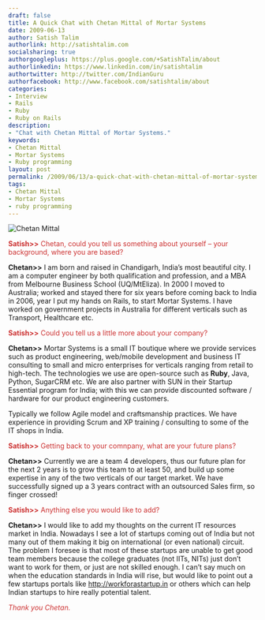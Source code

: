 ```yaml
---
draft: false
title: A Quick Chat with Chetan Mittal of Mortar Systems
date: 2009-06-13
author: Satish Talim
authorlink: http://satishtalim.com
socialsharing: true
authorgoogleplus: https://plus.google.com/+SatishTalim/about
authorlinkedin: https://www.linkedin.com/in/satishtalim
authortwitter: http://twitter.com/IndianGuru
authorfacebook: http://www.facebook.com/satishtalim/about
categories:
- Interview
- Rails
- Ruby
- Ruby on Rails
description:
- "Chat with Chetan Mittal of Mortar Systems."
keywords:
- Chetan Mittal
- Mortar Systems
- Ruby programming
layout: post
permalink: /2009/06/13/a-quick-chat-with-chetan-mittal-of-mortar-systems/
tags:
- Chetan Mittal
- Mortar Systems
- ruby programming
---
```


<div>
  <p>
    <img class="alignright" title="Chetan Mittal" src="http://www.rubylearning.com/images/bio-photo.gif" alt="Chetan Mittal" />
  </p>
  
  <p>
    <span style="color:#CC3333;"><strong>Satish>></strong> Chetan, could you tell us something about yourself &#8211; your background, where you are based?</span>
  </p>
  
  <p>
    <strong>Chetan>></strong> I am born and raised in Chandigarh, India&#8217;s most beautiful city. I am a computer engineer by both qualification and profession, and a MBA from Melbourne Business School (UQ/MtEliza). In 2000 I moved to Australia; worked and stayed there for six years before coming back to India in 2006, year I put my hands on Rails, to start Mortar Systems. I have worked on government projects in Australia for different verticals such as Transport, Healthcare etc.
  </p>
  
  <p>
    <span style="color:#CC3333;"><strong>Satish>></strong> Could you tell us a little more about your company?</span>
  </p>
  
  <p>
    <strong>Chetan>></strong> Mortar Systems is a small IT boutique where we provide services such as product engineering, web/mobile development and business IT consulting to small and micro enterprises for verticals ranging from retail to high-tech. The technologies we use are open-source such as <strong>Ruby</strong>, Java, Python, SugarCRM etc. We are also partner with SUN in their Startup Essential program for India; with this we can provide discounted software / hardware for our product engineering customers.
  </p>
  
  <p>
    Typically we follow Agile model and craftsmanship practices. We have experience in providing Scrum and XP training / consulting to some of the IT shops in India.
  </p>
  
  <p>
    <span style="color:#CC3333;"><strong>Satish>></strong> Getting back to your comnpany, what are your future plans?</span>
  </p>
  
  <p>
    <strong>Chetan>></strong> Currently we are a team 4 developers, thus our future plan for the next 2 years is to grow this team to at least 50, and build up some expertise in any of the two verticals of our target market. We have successfully signed up a 3 years contract with an outsourced Sales firm, so finger crossed!
  </p>
  
  <p>
    <span style="color:#CC3333;"><strong>Satish>></strong> Anything else you would like to add?</span>
  </p>
  
  <p>
    <strong>Chetan>></strong> I would like to add my thoughts on the current IT resources market in India. Nowadays I see a lot of startups coming out of India but not many out of them making it big on international (or even national) circuit. The problem I foresee is that most of these startups are unable to get good team members because the college graduates (not IITs, NITs) just don&#8217;t want to work for them, or just are not skilled enough. I can&#8217;t say much on when the education standards in India will rise, but would like to point out a few startups portals like <a href="http://workforastartup.in/">http://workforastartup.in</a> or others which can help Indian startups to hire really potential talent.
  </p>
  
  <p>
    <span style="color:#CC3333;"><em>Thank you Chetan.</em></span>
  </p>
</div>

